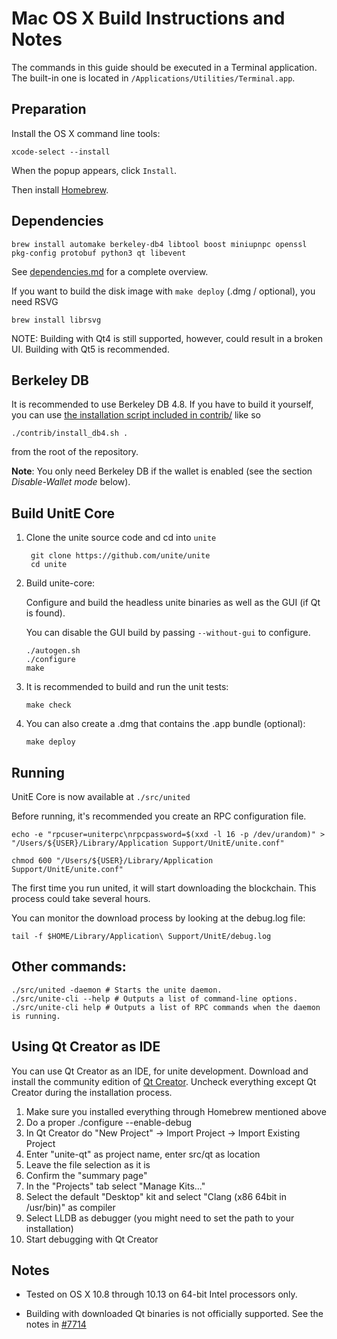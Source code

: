 Mac OS X Build Instructions and Notes
====================================
The commands in this guide should be executed in a Terminal application.
The built-in one is located in `/Applications/Utilities/Terminal.app`.

Preparation
-----------
Install the OS X command line tools:

`xcode-select --install`

When the popup appears, click `Install`.

Then install [Homebrew](https://brew.sh).

Dependencies
----------------------

    brew install automake berkeley-db4 libtool boost miniupnpc openssl pkg-config protobuf python3 qt libevent

See [dependencies.md](dependencies.md) for a complete overview.

If you want to build the disk image with `make deploy` (.dmg / optional), you need RSVG

    brew install librsvg

NOTE: Building with Qt4 is still supported, however, could result in a broken UI. Building with Qt5 is recommended.

Berkeley DB
-----------
It is recommended to use Berkeley DB 4.8. If you have to build it yourself,
you can use [the installation script included in contrib/](/contrib/install_db4.sh)
like so

```shell
./contrib/install_db4.sh .
```

from the root of the repository.

**Note**: You only need Berkeley DB if the wallet is enabled (see the section *Disable-Wallet mode* below).

Build UnitE Core
------------------------

1. Clone the unite source code and cd into `unite`

        git clone https://github.com/unite/unite
        cd unite

2.  Build unite-core:

    Configure and build the headless unite binaries as well as the GUI (if Qt is found).

    You can disable the GUI build by passing `--without-gui` to configure.

        ./autogen.sh
        ./configure
        make

3.  It is recommended to build and run the unit tests:

        make check

4.  You can also create a .dmg that contains the .app bundle (optional):

        make deploy

Running
-------

UnitE Core is now available at `./src/united`

Before running, it's recommended you create an RPC configuration file.

    echo -e "rpcuser=uniterpc\nrpcpassword=$(xxd -l 16 -p /dev/urandom)" > "/Users/${USER}/Library/Application Support/UnitE/unite.conf"

    chmod 600 "/Users/${USER}/Library/Application Support/UnitE/unite.conf"

The first time you run united, it will start downloading the blockchain. This process could take several hours.

You can monitor the download process by looking at the debug.log file:

    tail -f $HOME/Library/Application\ Support/UnitE/debug.log

Other commands:
-------

    ./src/united -daemon # Starts the unite daemon.
    ./src/unite-cli --help # Outputs a list of command-line options.
    ./src/unite-cli help # Outputs a list of RPC commands when the daemon is running.

Using Qt Creator as IDE
------------------------
You can use Qt Creator as an IDE, for unite development.
Download and install the community edition of [Qt Creator](https://www.qt.io/download/).
Uncheck everything except Qt Creator during the installation process.

1. Make sure you installed everything through Homebrew mentioned above
2. Do a proper ./configure --enable-debug
3. In Qt Creator do "New Project" -> Import Project -> Import Existing Project
4. Enter "unite-qt" as project name, enter src/qt as location
5. Leave the file selection as it is
6. Confirm the "summary page"
7. In the "Projects" tab select "Manage Kits..."
8. Select the default "Desktop" kit and select "Clang (x86 64bit in /usr/bin)" as compiler
9. Select LLDB as debugger (you might need to set the path to your installation)
10. Start debugging with Qt Creator

Notes
-----

* Tested on OS X 10.8 through 10.13 on 64-bit Intel processors only.

* Building with downloaded Qt binaries is not officially supported. See the notes in [#7714](https://github.com/unite/unite/issues/7714)
